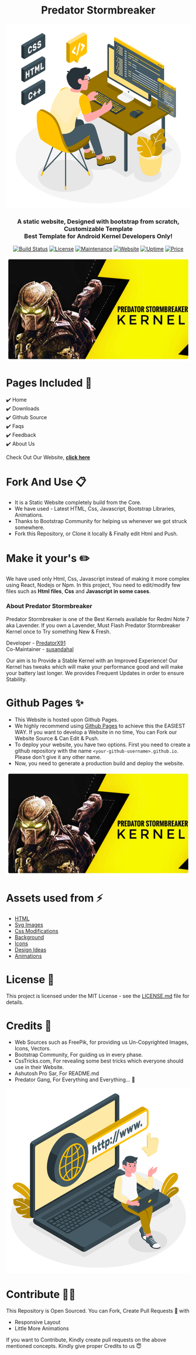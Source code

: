 <h1 align="center"> Predator Stormbreaker </h1> 

<p align="center">
  <img src="https://raw.githubusercontent.com/predator-stormbreaker/predator-stormbreaker.github.io/54d9bd72c2e7145c9b446a9921e09befcb733a9e/assets/img/Programming.svg" target="_blank"></img>
</p>

<h3 align="center"> A static website, Designed with bootstrap from scratch, Customizable Template <br/> Best Template for Android Kernel Developers Only! </h3>

<p align="center">
      <a href="https://travis-ci.org/badges/badgerbadgerbadger"><img alt="Build Status" src="http://img.shields.io/travis/badges/badgerbadgerbadger.svg?style=flat-square?style=flat-square" /></a>
  <a href="http://badges.mit-license.org/"><img alt="License" src="http://img.shields.io/:license-mit-blue.svg?style=flat-square?style=flat-square" /></a>
  <a href="https://github.com/ashutosh1919/masterPortfolio/commits/master"><img alt="Maintenance" src="https://img.shields.io/badge/maintained-yes-green.svg?style=flat-square" /></a>
  <a href="http://badges.mit-license.org/"><img alt="Website" src="https://img.shields.io/badge/website-up-yellow?style=flat-square" /></a>
  <a href=""><img alt="Uptime" src="https://img.shields.io/badge/uptime-100%25-brightgreen" ></a>
  <a href="https://img.shields.io/badge/price-free-ff69b4"><img alt="Price" src="https://img.shields.io/badge/price-free-ff69b4?style=flat-square" /></a>
</p>

<p align="center"> 
    <img src="https://raw.githubusercontent.com/predator-stormbreaker/predator-stormbreaker.github.io/master/assets/img/20200622_213732-01-01.jpeg" target="_blank"></img>
  </a>
</p>


# Pages Included 📝

✔️ Home\
✔️ Downloads \
✔️ Github Source\
✔️ Faqs\
✔️ Feedback\
✔️ About Us

Check Out Our Website, **[click here](https://predator-stormbreaker.github.io/)**


# Fork And Use 📋

- It is a Static Website completely build from the Core.
- We have used - Latest HTML, Css, Javascript, Bootstrap Libraries, Animations.
- Thanks to Bootstrap Community for helping us whenever we got struck somewhere.
- Fork this Repository, or Clone it locally & Finally edit Html and Push.


# Make it your's ✏️

We have used only Html, Css, Javascript instead of making it more complex using React, Nodejs or Npm. In this project, You need to edit/modify few files such as **Html files**, **Css** and **Javascript in some cases**. 



### About Predator Stormbreaker

Predator Stormbreaker is one of the Best Kernels available for Redmi Note 7 aka Lavender. If you own a Lavender, Must Flash Predator Stormbreaker Kernel once to Try something New & Fresh. 

Developer - [PredatorX91](https://t.me/PredatorX91) <br>
Co-Maintainer - [susandahal](https://t.me/susandahal)


Our aim is to Provide a Stable Kernel with an Improved Experience! Our Kernel has tweaks which will make your performance good and will make your battery last longer. We provides Frequent Updates in order to ensure Stability.


# Github Pages ✨

- This Website is hosted upon Github Pages.
- We highly recommend using [Github Pages](https://create-react-app.dev/docs/deployment/#github-pages) to achieve this the EASIEST WAY. If you want to develop a Website in no time, You can Fork our Website Source & Can Edit & Push.
- To deploy your website, you have two options. First you need to create a github repository with the name `<your-github-username>.github.io`. Please don't give it any other name.
- Now, you need to generate a production build and deploy the website.

<p align="center"> 
    <img src="https://raw.githubusercontent.com/predator-stormbreaker/predator-stormbreaker.github.io/master/assets/img/20200622_213732-01-01.jpeg"></img>
</p>

# Assets used from ⚡

- [HTML](https://html.com/html5)
- [Svg Images](https://www.freepik.com/)
- [Css Modifications](https://css-tricks.com/)
- [Background](https://webkul.github.io/coolhue/)
- [Icons](https://boxicons.com/)
- [Design Ideas](https://bootstrapmade.com/)
- [Animations](https://www.gradient-animator.com/)


# License 📄

This project is licensed under the MIT License - see the [LICENSE.md](https://github.com/predator-stormbreaker/predator-stormbreaker.github.io/blob/master/LICENSE) file for details.


# Credits 💯 

- Web Sources such as FreePik, for providing us Un-Copyrighted Images, Icons, Vectors. 
- Bootstrap Community, For guiding us in every phase.
- CssTricks.com, For revealing some best tricks which everyone should use in their Website.
- Ashutosh Pro Sar, For README.md
- Predator Gang, For Everything and Everything... 🤩

<p align="center">
<img src="https://raw.githubusercontent.com/predator-stormbreaker/predator-stormbreaker.github.io/54d9bd72c2e7145c9b446a9921e09befcb733a9e/assets/img/www.svg" target="_blank"> </img>
</p>

# Contribute ✌🏻
This Repository is Open Sourced. You can Fork, Create Pull Requests 🙂 with
- Responsive Layout <br>
- Little More Animations <br>

 If you want to Contribute, Kindly create pull requests on the above mentioned concepts. Kindly give proper Credits to us 😇 
